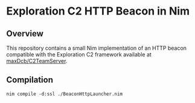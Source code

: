 # Exploration C2 HTTP Beacon in Nim

## Overview
This repository contains a small Nim implementation of an HTTP beacon compatible with the Exploration C2 framework available at [maxDcb/C2TeamServer](https://github.com/maxDcb/C2TeamServer). 

## Compilation
```
nim compile -d:ssl ./BeaconHttpLauncher.nim
```

